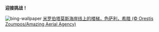 
**迎接挑战！**

![bing-wallpaper](https://www.bing.com/th?id=OHR.MilopotamosStairs_ZH-CN8013521384_1920x1080.jpg)
[米罗伯塔莫斯海岸线上的楼梯，色萨利，希腊 (© Orestis Zoumpos/Amazing Aerial Agency)](https://www.bing.com/search?q=%E5%B8%8C%E8%85%8A%E8%89%B2%E8%90%A8%E5%88%A9&amp;form=hpcapt&amp;mkt=zh-cn)
  
